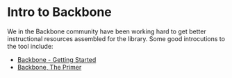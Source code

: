 # Intro to Backbone

We in the Backbone community have been working hard to get better instructional resources assembled for the library. Some good introcutions to the tool include:

* [Backbone - Getting Started](http://backbonejs.org/#Model-View-separation)
* [Backbone, The Primer](https://github.com/jashkenas/backbone/wiki/Backbone%2C-The-Primer)